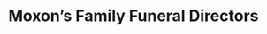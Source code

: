 ---
title: "Moxon’s Family Funeral Directors"
url: /hull/moxons-family-funeral-directors/
shop: funeral directors
---